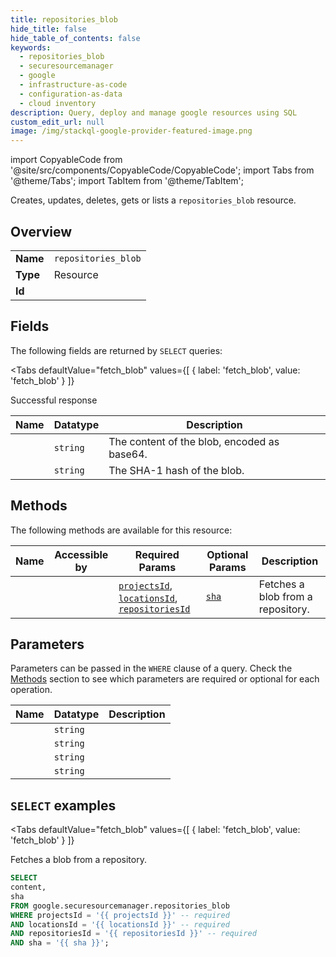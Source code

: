 ```yaml
--- 
title: repositories_blob
hide_title: false
hide_table_of_contents: false
keywords:
  - repositories_blob
  - securesourcemanager
  - google
  - infrastructure-as-code
  - configuration-as-data
  - cloud inventory
description: Query, deploy and manage google resources using SQL
custom_edit_url: null
image: /img/stackql-google-provider-featured-image.png
---
```


import CopyableCode from '@site/src/components/CopyableCode/CopyableCode';
import Tabs from '@theme/Tabs';
import TabItem from '@theme/TabItem';

Creates, updates, deletes, gets or lists a <code>repositories_blob</code> resource.

## Overview
<table><tbody>
<tr><td><b>Name</b></td><td><code>repositories_blob</code></td></tr>
<tr><td><b>Type</b></td><td>Resource</td></tr>
<tr><td><b>Id</b></td><td><CopyableCode code="google.securesourcemanager.repositories_blob" /></td></tr>
</tbody></table>

## Fields

The following fields are returned by `SELECT` queries:

<Tabs
    defaultValue="fetch_blob"
    values={[
        { label: 'fetch_blob', value: 'fetch_blob' }
    ]}
>
<TabItem value="fetch_blob">

Successful response

<table>
<thead>
    <tr>
    <th>Name</th>
    <th>Datatype</th>
    <th>Description</th>
    </tr>
</thead>
<tbody>
<tr>
    <td><CopyableCode code="content" /></td>
    <td><code>string</code></td>
    <td>The content of the blob, encoded as base64.</td>
</tr>
<tr>
    <td><CopyableCode code="sha" /></td>
    <td><code>string</code></td>
    <td>The SHA-1 hash of the blob.</td>
</tr>
</tbody>
</table>
</TabItem>
</Tabs>

## Methods

The following methods are available for this resource:

<table>
<thead>
    <tr>
    <th>Name</th>
    <th>Accessible by</th>
    <th>Required Params</th>
    <th>Optional Params</th>
    <th>Description</th>
    </tr>
</thead>
<tbody>
<tr>
    <td><a href="#fetch_blob"><CopyableCode code="fetch_blob" /></a></td>
    <td><CopyableCode code="select" /></td>
    <td><a href="#parameter-projectsId"><code>projectsId</code></a>, <a href="#parameter-locationsId"><code>locationsId</code></a>, <a href="#parameter-repositoriesId"><code>repositoriesId</code></a></td>
    <td><a href="#parameter-sha"><code>sha</code></a></td>
    <td>Fetches a blob from a repository.</td>
</tr>
</tbody>
</table>

## Parameters

Parameters can be passed in the `WHERE` clause of a query. Check the [Methods](#methods) section to see which parameters are required or optional for each operation.

<table>
<thead>
    <tr>
    <th>Name</th>
    <th>Datatype</th>
    <th>Description</th>
    </tr>
</thead>
<tbody>
<tr id="parameter-locationsId">
    <td><CopyableCode code="locationsId" /></td>
    <td><code>string</code></td>
    <td></td>
</tr>
<tr id="parameter-projectsId">
    <td><CopyableCode code="projectsId" /></td>
    <td><code>string</code></td>
    <td></td>
</tr>
<tr id="parameter-repositoriesId">
    <td><CopyableCode code="repositoriesId" /></td>
    <td><code>string</code></td>
    <td></td>
</tr>
<tr id="parameter-sha">
    <td><CopyableCode code="sha" /></td>
    <td><code>string</code></td>
    <td></td>
</tr>
</tbody>
</table>

## `SELECT` examples

<Tabs
    defaultValue="fetch_blob"
    values={[
        { label: 'fetch_blob', value: 'fetch_blob' }
    ]}
>
<TabItem value="fetch_blob">

Fetches a blob from a repository.

```sql
SELECT
content,
sha
FROM google.securesourcemanager.repositories_blob
WHERE projectsId = '{{ projectsId }}' -- required
AND locationsId = '{{ locationsId }}' -- required
AND repositoriesId = '{{ repositoriesId }}' -- required
AND sha = '{{ sha }}';
```
</TabItem>
</Tabs>
